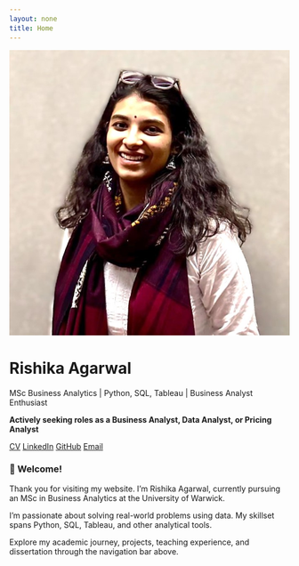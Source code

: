 ```yaml
---
layout: none
title: Home
---
```


<div class="profile">
  <img src="assets/images/profile.jpeg" alt="Rishika Agarwal">
  <div>
    <h1>Rishika Agarwal</h1>
    <p>MSc Business Analytics | Python, SQL, Tableau | Business Analyst Enthusiast</p>
    <p><strong>Actively seeking roles as a Business Analyst, Data Analyst, or Pricing Analyst</strong></p>
    <div class="links">
      <a href="/Rishika_Agarwal_CV.pdf" target="_blank">CV</a>
      <a href="https://www.linkedin.com/in/rishika-agarwal-uk" target="_blank">LinkedIn</a>
      <a href="https://github.com/RishikaAgarwal2025/Business-Analysis-Portfolio" target="_blank">GitHub</a>
      <a href="mailto:rishikaagarwal544@gmail.com">Email</a>
    </div>
  </div>
</div>

<h3>👋 Welcome!</h3>
<p>Thank you for visiting my website. I’m Rishika Agarwal, currently pursuing an MSc in Business Analytics at the University of Warwick.</p>
<p>I’m passionate about solving real-world problems using data. My skillset spans Python, SQL, Tableau, and other analytical tools.</p>
<p>Explore my academic journey, projects, teaching experience, and dissertation through the navigation bar above.</p>
